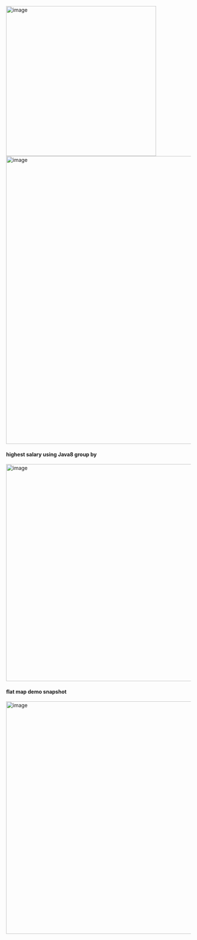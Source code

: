 <img width="409" alt="image" src="https://github.com/kaushikd1234/java8-practice-demo/assets/123860112/4051b58f-6862-4b5b-b14a-a011d3c94894">

<img width="785" alt="image" src="https://github.com/kaushikd1234/java8-practice-demo/assets/123860112/d6ed991d-8501-431c-b489-b3f82da826ea">

#### highest salary using Java8 group by 
<img width="592" alt="image" src="https://github.com/kaushikd1234/java8-practice-demo/assets/123860112/f3e8df08-e8d2-4933-8fa8-7997ff4871a7">

#### flat map demo snapshot
<img width="634" alt="image" src="https://github.com/kaushikd1234/java8-practice-demo/assets/123860112/02c6bc1e-f321-49ae-9278-c2df7d4f4ac7">
